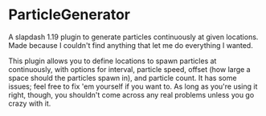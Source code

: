 # ParticleGenerator

A slapdash 1.19 plugin to generate particles continuously at given locations. Made because I couldn't find anything that let me do everything I wanted.

This plugin allows you to define locations to spawn particles at continuously, with options for interval, particle speed, offset (how large a space should the particles spawn in), and particle count. It has some issues; feel free to fix 'em yourself if you want to. As long as you're using it right, though, you shouldn't come across any real problems unless you go crazy with it.
